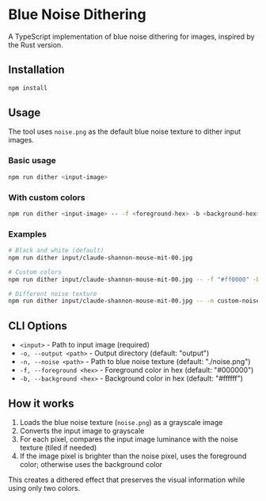 # Blue Noise Dithering

A TypeScript implementation of blue noise dithering for images, inspired by the Rust version.

## Installation

```bash
npm install
```

## Usage

The tool uses `noise.png` as the default blue noise texture to dither input images.

### Basic usage

```bash
npm run dither <input-image>
```

### With custom colors

```bash
npm run dither <input-image> -- -f <foreground-hex> -b <background-hex>
```

### Examples

```bash
# Black and white (default)
npm run dither input/claude-shannon-mouse-mit-00.jpg

# Custom colors
npm run dither input/claude-shannon-mouse-mit-00.jpg -- -f "#ff0000" -b "#ffffff"

# Different noise texture
npm run dither input/claude-shannon-mouse-mit-00.jpg -- -n custom-noise.png
```

## CLI Options

- `<input>` - Path to input image (required)
- `-o, --output <path>` - Output directory (default: "output")
- `-n, --noise <path>` - Path to blue noise texture (default: "./noise.png")
- `-f, --foreground <hex>` - Foreground color in hex (default: "#000000")
- `-b, --background <hex>` - Background color in hex (default: "#ffffff")

## How it works

1. Loads the blue noise texture (`noise.png`) as a grayscale image
2. Converts the input image to grayscale
3. For each pixel, compares the input image luminance with the noise texture (tiled if needed)
4. If the image pixel is brighter than the noise pixel, uses the foreground color; otherwise uses the background color

This creates a dithered effect that preserves the visual information while using only two colors.
